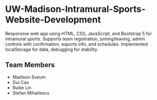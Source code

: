 # UW-Madison-Intramural-Sports-Website-Development
Responsive web app using HTML, CSS, JavaScript, and Bootstrap 5 for intramural sports. Supports team registration, joining/leaving, admin controls with confirmation, esports info, and schedules. Implemented localStorage for data, debugging for stability.

## Team Members
- Madison Sveum  
- Dui Cao  
- Ruike Lin  
- Stefan Mihailescu
